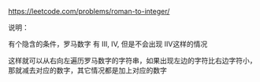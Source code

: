 https://leetcode.com/problems/roman-to-integer/


说明：

有个隐含的条件，罗马数字 有 III, IV, 但是不会出现 IIV这样的情况

这样就可以从右向左遍历罗马数字的字符串，如果出现左边的字符比右边字符小，那就减去对应的数字，其它情况都是加上对应的数字